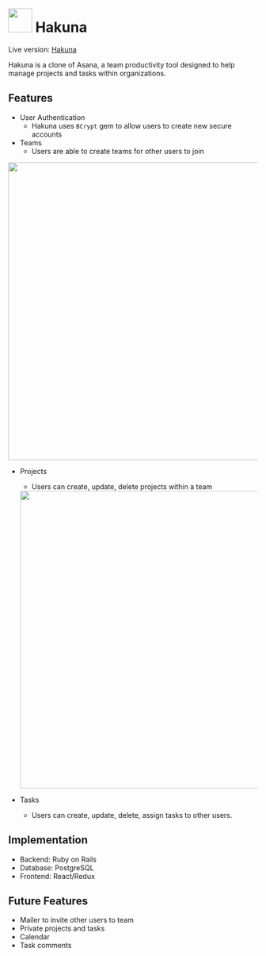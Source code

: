 # <img src="https://github.com/addriv/Hakuna/blob/master/app/assets/images/favicon.ico" width="48px"> Hakuna

Live version: [Hakuna](https://hakuna-.herokuapp.com)

Hakuna is a clone of Asana, a team productivity tool designed to help manage projects and tasks within organizations.

## Features

* User Authentication
  * Hakuna uses `BCrypt` gem to allow users to create new secure accounts
* Teams
  * Users are able to create teams for other users to join

<img align="center" src="https://github.com/addriv/Hakuna/blob/master/app/assets/images/teams.gif" width="600">

* Projects
  * Users can create, update, delete projects within a team

  <img align="center" src="https://github.com/addriv/Hakuna/blob/master/app/assets/images/projects.gif" width="600">

* Tasks
  * Users can create, update, delete, assign tasks to other users.


## Implementation

* Backend: Ruby on Rails
* Database: PostgreSQL
* Frontend: React/Redux

## Future Features

* Mailer to invite other users to team
* Private projects and tasks
* Calendar
* Task comments
